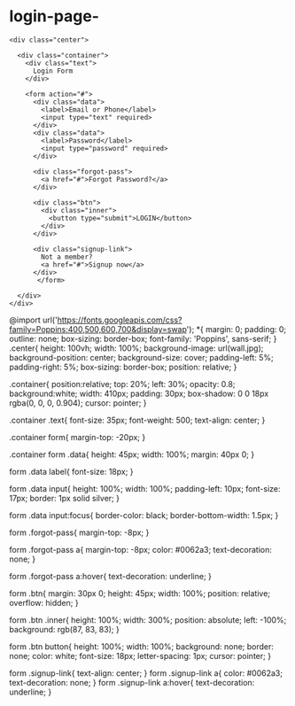 # login-page-
<!DOCTYPE html>
<html lang="en">
<head>
  <meta charset="UTF-8">
  <meta http-equiv="X-UA-Compatible" content="IE=edge">
  <meta name="viewport" content="width=device-width, initial-scale=1.0">
  <title>Login Page</title>

  <link rel="stylesheet" href="style.css">
</head>
<body>

    <div class="center">

      <div class="container">
        <div class="text">
          Login Form
        </div>

        <form action="#">
          <div class="data">
            <label>Email or Phone</label>
            <input type="text" required>
          </div>
          <div class="data">
            <label>Password</label>
            <input type="password" required>
          </div>

          <div class="forgot-pass">
            <a href="#">Forgot Password?</a>
          </div>

          <div class="btn">
            <div class="inner"> 
              <button type="submit">LOGIN</button>
            </div>
          </div>

          <div class="signup-link">
            Not a member? 
            <a href="#">Signup now</a>
          </div>
           </form>

      </div>
    </div>
</body>
</html>
 
@import url('https://fonts.googleapis.com/css?family=Poppins:400,500,600,700&display=swap');
*{
  margin: 0;
  padding: 0;
  outline: none;
  box-sizing: border-box;
  font-family: 'Poppins', sans-serif;
}
.center{
  height: 100vh;
  width: 100%;
  background-image: url(wall.jpg);
  background-position: center;
  background-size: cover;
  padding-left: 5%;
  padding-right: 5%;
  box-sizing: border-box;
  position: relative;
}

 .container{
  position:relative;
  top: 20%;
  left: 30%;
  opacity: 0.8;
  background:white;
  width: 410px;
  padding: 30px;
  box-shadow: 0 0 18px rgba(0, 0, 0, 0.904);
  cursor: pointer;
}

.container .text{
  font-size: 35px;
  font-weight: 500;
  text-align: center;
}

.container form{
  margin-top: -20px;
}

.container form .data{
  height: 45px;
  width: 100%;
  margin: 40px 0;
}

form .data label{
  font-size: 18px;
}

form .data input{
  height: 100%;
  width: 100%;
  padding-left: 10px;
  font-size: 17px;
  border: 1px solid silver;
}

form .data input:focus{
  border-color: black;
  border-bottom-width: 1.5px;
}

form .forgot-pass{
  margin-top: -8px;
}

form .forgot-pass a{
  margin-top: -8px;
  color: #0062a3;
  text-decoration: none;
}

form .forgot-pass a:hover{
  text-decoration: underline;
}

form .btn{
  margin: 30px 0;
  height: 45px;
  width: 100%;
  position: relative;
  overflow: hidden;
}

form .btn .inner{
  height: 100%;
  width: 300%;
  position: absolute;
  left: -100%;
  background: rgb(87, 83, 83);
}

form .btn button{
  height: 100%;
  width: 100%;
  background: none;
  border: none;
  color: white;
  font-size: 18px;
  letter-spacing: 1px;
  cursor: pointer;
}

form .signup-link{
  text-align: center;
}
form .signup-link a{
  color: #0062a3;
  text-decoration: none;
}
form .signup-link a:hover{
  text-decoration: underline;
}
